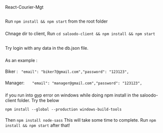 React-Courier-Mgt

##
 Run ```npm install && npm start``` from the root folder
### 
Chnage dir to client, Run ```cd saloodo-client && npm install && npm start ```


## 
Try login with any data in the db.json file.

###  
As an example :
#### 
Biker : ``` "email": "biker7@gmail.com","password": "123123",```
#### 
Manager: ```   "email": "manager@gmail.com","password": "123123",```
###
if you run into gyp error on windows while doing npm install in the saloodo-client folder. Try the below

```npm install --global --production windows-build-tools```
####
Then 
```npm install node-sass```
This will take some time to complete. Run ```npm install && npm start``` after that!